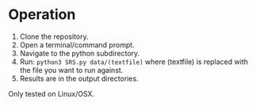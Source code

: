 # Operation
1. Clone the repository.
2. Open a terminal/command prompt.
3. Navigate to the python subdirectory.
4. Run:   ```python3 SRS.py data/(textfile)``` where (textfile) is replaced with the file you want to run against.
5. Results are in the output directories.

Only tested on Linux/OSX.
